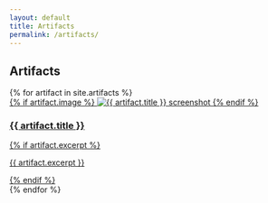 ```yaml
---
layout: default
title: Artifacts
permalink: /artifacts/
---
```


<h2>Artifacts</h2>
<div class="cards">
{% for artifact in site.artifacts %}
  <div class="card">
    <a href="{{ artifact.url }}">
      {% if artifact.image %}
      <img src="{{ artifact.image }}" alt="{{ artifact.title }} screenshot">
      {% endif %}
      <h3>{{ artifact.title }}</h3>
      {% if artifact.excerpt %}
      <p>{{ artifact.excerpt }}</p>
      {% endif %}
    </a>
  </div>
{% endfor %}
</div>
